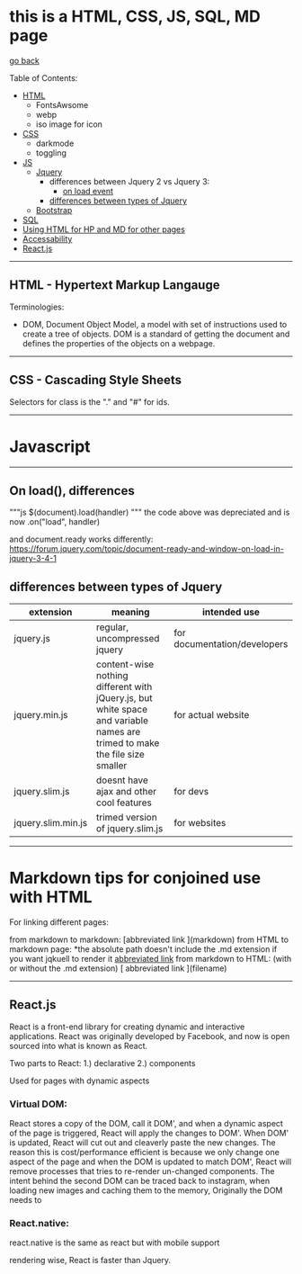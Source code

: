 # this is a HTML, CSS, JS, SQL, MD page

[go back](../../)


Table of Contents:
  - [HTML](#htmlMain)
    - FontsAwsome
    - webp
    - iso image for icon
  - [CSS](#css)
    - darkmode
    - toggling
  - [JS](#js)
    - [Jquery](#jquery)
      - differences between Jquery 2 vs Jquery 3:
        - [on load event](#onload)
      - [differences between types of Jquery](#diffJquery)
    - [Bootstrap](#bootstrap)
  - [SQL](#sql)
  - [Using HTML for HP and MD for other pages](#mdtips)
  - [Accessability](#access)
  - [React.js](#react)


---
<a id = "htmlMain"></a>

## HTML - Hypertext Markup Langauge
Terminologies:
- DOM, Document Object Model, a model with set of instructions used to create a tree of objects.  DOM is a standard of getting the document and defines the properties of the objects on a webpage.

---
<a id = "css"></a>

## CSS - Cascading Style Sheets


Selectors for class is the "." and "#" for ids.


---
<a id = "js"></a>
# Javascript

---
<a id = "onload"></a>

## On load(), differences

"""js
$(document).load(handler)
"""
the code above was depreciated and is now .on("load", handler)

and document.ready works differently:
https://forum.jquery.com/topic/document-ready-and-window-on-load-in-jquery-3-4-1

<a id = "JqueryType"></a>

## differences between types of Jquery

| extension | meaning | intended use |
|---|---|---|
| jquery.js | regular, uncompressed jquery | for documentation/developers |
|jquery.min.js | content-wise nothing different with jQuery.js, but white space and variable names are trimed to make the file size smaller | for actual website |
| jquery.slim.js | doesnt have ajax and other cool features | for devs |
| jquery.slim.min.js | trimed version of jquery.slim.js | for websites |



---
<a id = "mdtips"></a>

# Markdown tips for conjoined use with HTML

For linking different pages:

  from markdown to markdown:
    \[abbreviated link \](markdown)
  from HTML to markdown page:
    *the absolute path doesn't include the .md extension if you want jqkuell to render it
    <a href="https://absolute_path_to_markdown_page"> abbreviated link<a/>
  from markdown to HTML: (with or without the .md extension)
  \[ abbreviated link \](filename)




---
<a id = "react"></a>

## React.js

React is a front-end library for creating dynamic and interactive applications.  React was originally developed by Facebook, and now is open sourced into what is known as React.

Two parts to React: 1.) declarative 2.) components

Used for pages with dynamic aspects

### Virtual DOM:
React stores a copy of the DOM, call it DOM', and when a dynamic aspect of the page is triggered, React will apply the changes to DOM'.  When DOM' is updated, React will cut out and cleaverly paste the new changes. The reason this is cost/performance efficient is because we only change one aspect of the page and when the DOM is updated to match DOM', React will remove processes that tries to re-render un-changed components. The intent behind the second DOM can be traced back to instagram, when loading new images and caching them to the memory, Originally the DOM needs to

### React.native:
react.native is the same as react but with mobile support

rendering wise, React is faster than Jquery.